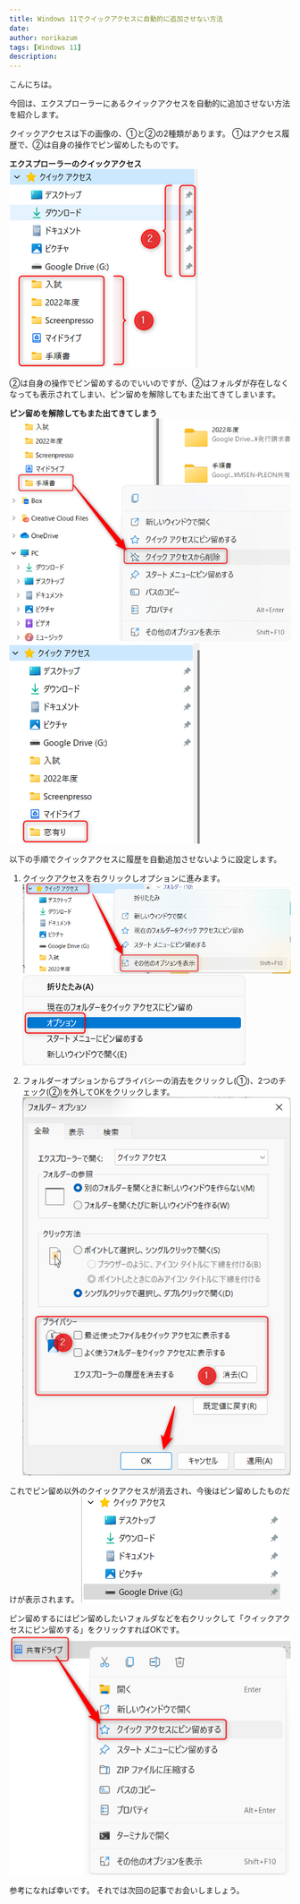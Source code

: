 ```yaml
---
title: Windows 11でクイックアクセスに自動的に追加させない方法
date: 
author: norikazum
tags: [Windows 11]
description: 
---
```

こんにちは。

今回は、エクスプローラーにあるクイックアクセスを自動的に追加させない方法を紹介します。

クイックアクセスは下の画像の、①と②の2種類があります。
①はアクセス履歴で、②は自身の操作でピン留めしたものです。

**エクスプローラーのクイックアクセス**
![](images/2022-10-23_22h31_01.png)

②は自身の操作でピン留めするのでいいのですが、②はフォルダが存在しなくなっても表示されてしまい、ピン留めを解除してもまた出てきてしまいます。

**ピン留めを解除してもまた出てきてしまう**
![](images/2022-10-23_22h36_51.png)
![](images/2022-10-23_22h38_34.png)

以下の手順でクイックアクセスに履歴を自動追加させないように設定します。

1. クイックアクセスを右クリックしオプションに進みます。
![](images/2022-10-23_22h43_03.png)
![](images/2022-10-23_22h44_56.png)

1. フォルダーオプションからプライバシーの消去をクリックし(①)、2つのチェック(②)を外してOKをクリックします。
![](images/2022-10-23_22h50_38.png)

これでピン留め以外のクイックアクセスが消去され、今後はピン留めしたものだけが表示されます。
![](images/2022-10-23_22h52_29.png)

ピン留めするにはピン留めしたいフォルダなどを右クリックして「クイックアクセスにピン留めする」をクリックすればOKです。
![](images/2022-10-23_23h00_52.png)

参考になれば幸いです。
それでは次回の記事でお会いしましょう。
